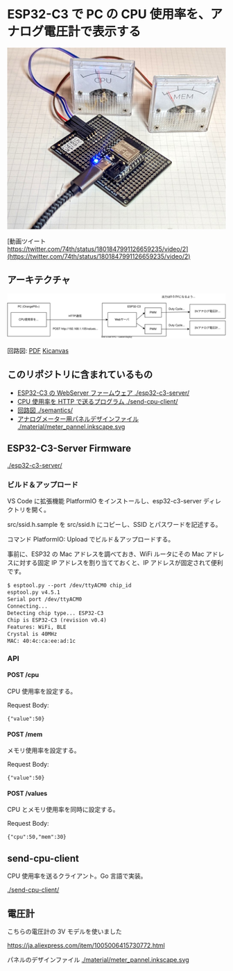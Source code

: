 # ESP32-C3 で PC の CPU 使用率を、アナログ電圧計で表示する

![](./docs/photo1.jpg)

[動画ツイート https://twitter.com/74th/status/1801847991126659235/video/2](https://twitter.com/74th/status/1801847991126659235/video/2)

## アーキテクチャ

![](./docs/architecture.drawio.svg)

回路図: [PDF](./semantics/analog-cpu-meter.pdf) [Kicanvas](https://kicanvas.org/?github=https%3A%2F%2Fgithub.com%2F74th%2Fanalog-cpu-meter%2Fblob%2Fmain%2Fsemantics%2Fanalog-cpu-meter.kicad_sch)

## このリポジトリに含まれているもの

- [ESP32-C3 の WebServer ファームウェア ./esp32-c3-server/](./esp32-c3-server/)
- [CPU 使用率を HTTP で送るプログラム ./send-cpu-client/](./send-cpu-client/)
- [回路図 ./semantics/](./semantics/)
- [アナログメーター用パネルデザインファイル ./material/meter_pannel.inkscape.svg](./material/meter_pannel.inkscape.svg)

## ESP32-C3-Server Firmware

[./esp32-c3-server/](./esp32-c3-server/)

### ビルド＆アップロード

VS Code に拡張機能 PlatformIO をインストールし、esp32-c3-server ディレクトリを開く。

src/ssid.h.sample を src/ssid.h にコピーし、SSID とパスワードを記述する。

コマンド PlatformIO: Upload でビルド＆アップロードする。

事前に、ESP32 の Mac アドレスを調べておき、WiFi ルータにその Mac アドレスに対する固定 IP アドレスを割り当てておくと、IP アドレスが固定されて便利です。

```
$ esptool.py --port /dev/ttyACM0 chip_id
esptool.py v4.5.1
Serial port /dev/ttyACM0
Connecting...
Detecting chip type... ESP32-C3
Chip is ESP32-C3 (revision v0.4)
Features: WiFi, BLE
Crystal is 40MHz
MAC: 40:4c:ca:ee:ad:1c
```

### API

#### POST /cpu

CPU 使用率を設定する。

Request Body:

```
{"value":50}
```

#### POST /mem

メモリ使用率を設定する。

Request Body:

```
{"value":50}
```

#### POST /values

CPU とメモリ使用率を同時に設定する。

Request Body:

```
{"cpu":50,"mem":30}
```

## send-cpu-client

CPU 使用率を送るクライアント。Go 言語で実装。

[./send-cpu-client/](./send-cpu-client/)

## 電圧計

こちらの電圧計の 3V モデルを使いました

https://ja.aliexpress.com/item/1005006415730772.html

パネルのデザインファイル [./material/meter_pannel.inkscape.svg](./material/meter_pannel.inkscape.svg)
